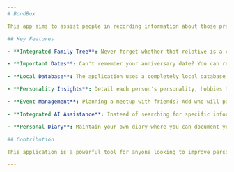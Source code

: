 ```yaml
---
# BondBox

This app aims to assist people in recording information about those present or absent in their daily lives, whether they are friends, family members, or acquaintances. It’s perfect for anyone who struggles to remember important details that might cause discomfort when asking again. 

## Key Features

- **Integrated Family Tree**: Never forget whether that relative is a cousin or a nephew again! Our integrated family tree makes it easy to organize and visualize your family relationships.

- **Important Dates**: Can't remember your anniversary date? You can record special moments like the date of your first kiss and much more!

- **Local Database**: The application uses a completely local database, meaning you are the only one with access to your data, and it is your responsibility to keep it safe. You can export and import your database between different devices using a "save" file.

- **Personality Insights**: Detail each person's personality, hobbies they enjoy or wish to pursue, their dreams, fears, and traumas. This information is crucial for building closer relationships!

- **Event Management**: Planning a meetup with friends? Add who will participate and let the app remind you about it!

- **Integrated AI Assistance**: Instead of searching for specific information within the app, you can simply ask our integrated AI! For example, if you want to buy a chocolate cake for your friend Lara's birthday but can’t recall if she likes chocolate, just ask the AI: “Do you think Lara would like me to buy a chocolate cake for her birthday?” The AI will respond with something like, “Lara really likes chocolate! However, she might want a different flavor for her birthday party tomorrow. She has mentioned preferring pineapple cake for special occasions. I recommend getting a pineapple-flavored cake; she likes that a lot too!”

- **Personal Diary**: Maintain your own diary where you can document your daily events. As you write, you can link parts of your text to friends, acquaintances, or family members, automatically adding these details to their respective profiles.

## Contribution

This application is a powerful tool for anyone looking to improve personal connections by keeping track of important details about the people around them. Thank you for using our service, and we hope it enhances your daily interactions!

---
```

